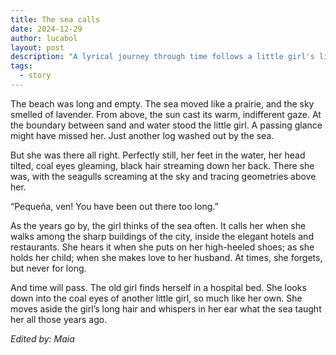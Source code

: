 ```yaml
---
title: The sea calls
date: 2024-12-29
author: lucabol
layout: post
description: "A lyrical journey through time follows a little girl's lifelong connection to the sea, from her mesmerizing childhood encounter on an empty beach to her final moments sharing its whispered wisdom. In this poetic tale, the ocean's eternal call weaves through life's milestones like a persistent melody, refusing to be silenced by the rhythms of modern life"
tags:
  - story
---
```

The beach was long and empty. The sea moved like a prairie, and the sky smelled of lavender. From above, the sun cast its warm, indifferent gaze.
At the boundary between sand and water stood the little girl. A passing glance might have missed her. Just another log washed out by the sea.

But she was there all right. Perfectly still, her feet in the water, her head tilted, coal eyes gleaming, black hair streaming down her back. There she was, with the seagulls screaming at the sky and tracing geometries above her.

“Pequeña, ven! You have been out there too long.”

As the years go by, the girl thinks of the sea often. It calls her when she walks among the sharp buildings of the city, inside the elegant hotels and restaurants. She hears it when she puts on her high-heeled shoes; as she holds her child; when she makes love to her husband. At times, she forgets, but never for long.

And time will pass. The old girl finds herself in a hospital bed. She looks down into the coal eyes of another little girl, so much like her own. She moves aside the girl’s long hair and whispers in her ear what the sea taught her all those years ago.

*Edited by: Maia*
